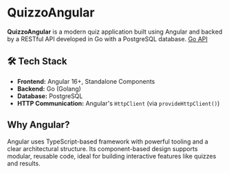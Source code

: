 # QuizzoAngular

**QuizzoAngular** is a modern quiz application built using Angular and backed by a RESTful API developed in Go with a PostgreSQL database. <a href="https://github.com/Mystery-Coder/go-quizzo-api">Go API</a>

## 🛠️ Tech Stack

- **Frontend:** Angular 16+, Standalone Components
- **Backend:** Go (Golang)
- **Database:** PostgreSQL
- **HTTP Communication:** Angular's `HttpClient` (via `provideHttpClient()`)

## Why Angular?

Angular uses TypeScript-based framework with powerful tooling and a clear architectural structure. Its component-based design supports modular, reusable code, ideal for building interactive features like quizzes and results.
